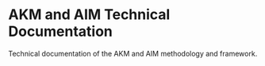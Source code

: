 # AKM and AIM Technical Documentation

Technical documentation of the AKM and AIM methodology and framework.

